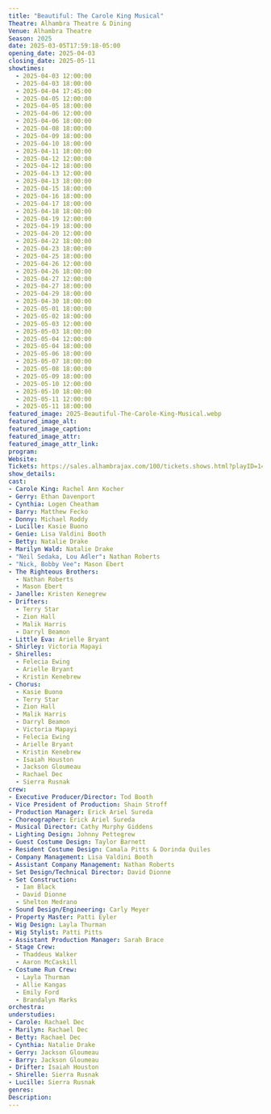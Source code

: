 ```yaml
---
title: "Beautiful: The Carole King Musical"
Theatre: Alhambra Theatre & Dining
Venue: Alhambra Theatre
Season: 2025
date: 2025-03-05T17:59:18-05:00
opening_date: 2025-04-03
closing_date: 2025-05-11
showtimes:
  - 2025-04-03 12:00:00
  - 2025-04-03 18:00:00
  - 2025-04-04 17:45:00
  - 2025-04-05 12:00:00
  - 2025-04-05 18:00:00
  - 2025-04-06 12:00:00
  - 2025-04-06 18:00:00
  - 2025-04-08 18:00:00
  - 2025-04-09 18:00:00
  - 2025-04-10 18:00:00
  - 2025-04-11 18:00:00
  - 2025-04-12 12:00:00
  - 2025-04-12 18:00:00
  - 2025-04-13 12:00:00
  - 2025-04-13 18:00:00
  - 2025-04-15 18:00:00
  - 2025-04-16 18:00:00
  - 2025-04-17 18:00:00
  - 2025-04-18 18:00:00
  - 2025-04-19 12:00:00
  - 2025-04-19 18:00:00
  - 2025-04-20 12:00:00
  - 2025-04-22 18:00:00
  - 2025-04-23 18:00:00
  - 2025-04-25 18:00:00
  - 2025-04-26 12:00:00
  - 2025-04-26 18:00:00
  - 2025-04-27 12:00:00
  - 2025-04-27 18:00:00
  - 2025-04-29 18:00:00
  - 2025-04-30 18:00:00
  - 2025-05-01 18:00:00
  - 2025-05-02 18:00:00
  - 2025-05-03 12:00:00
  - 2025-05-03 18:00:00
  - 2025-05-04 12:00:00
  - 2025-05-04 18:00:00
  - 2025-05-06 18:00:00
  - 2025-05-07 18:00:00
  - 2025-05-08 18:00:00
  - 2025-05-09 18:00:00
  - 2025-05-10 12:00:00
  - 2025-05-10 18:00:00
  - 2025-05-11 12:00:00
  - 2025-05-11 18:00:00
featured_image: 2025-Beautiful-The-Carole-King-Musical.webp
featured_image_alt: 
featured_image_caption: 
featured_image_attr: 
featured_image_attr_link: 
program:
Website: 
Tickets: https://sales.alhambrajax.com/100/tickets.shows.html?playID=1484&code=JAXPLAYS
show_details: 
cast:
- Carole King: Rachel Ann Kocher
- Gerry: Ethan Davenport
- Cynthia: Logen Cheatham
- Barry: Matthew Fecko
- Donny: Michael Roddy
- Lucille: Kasie Buono
- Genie: Lisa Valdini Booth
- Betty: Natalie Drake
- Marilyn Wald: Natalie Drake
- "Neil Sedaka, Lou Adler": Nathan Roberts
- "Nick, Bobby Vee": Mason Ebert
- The Righteous Brothers: 
  - Nathan Roberts
  - Mason Ebert
- Janelle: Kristen Kenegrew
- Drifters: 
  - Terry Star
  - Zion Hall
  - Malik Harris
  - Darryl Beamon
- Little Eva: Arielle Bryant
- Shirley: Victoria Mapayi
- Shirelles: 
  - Felecia Ewing
  - Arielle Bryant
  - Kristin Kenebrew
- Chorus: 
  - Kasie Buono
  - Terry Star
  - Zion Hall
  - Malik Harris
  - Darryl Beamon
  - Victoria Mapayi
  - Felecia Ewing
  - Arielle Bryant
  - Kristin Kenebrew
  - Isaiah Houston
  - Jackson Gloumeau
  - Rachael Dec
  - Sierra Rusnak
crew:
- Executive Producer/Director: Tod Booth
- Vice President of Production: Shain Stroff
- Production Manager: Erick Ariel Sureda
- Choreographer: Erick Ariel Sureda
- Musical Director: Cathy Murphy Giddens 
- Lighting Design: Johnny Pettegrew
- Guest Costume Design: Taylor Barnett
- Resident Costume Design: Camala Pitts & Dorinda Quiles
- Company Management: Lisa Valdini Booth
- Assistant Company Management: Nathan Roberts
- Set Design/Technical Director: David Dionne
- Set Construction: 
  - Ian Black
  - David Dionne
  - Shelton Medrano
- Sound Design/Engineering: Carly Meyer
- Property Master: Patti Eyler
- Wig Design: Layla Thurman
- Wig Stylist: Patti Pitts
- Assistant Production Manager: Sarah Brace
- Stage Crew: 
  - Thaddeus Walker
  - Aaron McCaskill
- Costume Run Crew:
  - Layla Thurman
  - Allie Kangas
  - Emily Ford
  - Brandalyn Marks
orchestra:
understudies:
- Carole: Rachael Dec
- Marilyn: Rachael Dec
- Betty: Rachael Dec
- Cynthia: Natalie Drake
- Gerry: Jackson Gloumeau
- Barry: Jackson Gloumeau
- Drifter: Isaiah Houston
- Shirelle: Sierra Rusnak
- Lucille: Sierra Rusnak
genres: 
Description: 
---
```

